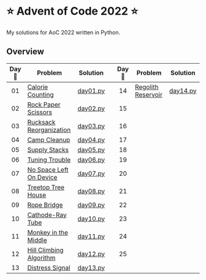 # :star: Advent of Code 2022 :star:

My solutions for AoC 2022 written in Python.

## Overview

| Day :christmas_tree: | Problem | Solution | | Day :christmas_tree: | Problem | Solution |
| :---: | --- | --- | --- | :---: | --- | --- |
| 01 | [Calorie Counting](https://adventofcode.com/2022/1) | [day01.py](src/solutions/day01/day_nice01.py) || 14 | [Regolith Reservoir](https://adventofcode.com/2022/14) | [day14.py](src/solutions/day14.py) |
| 02 | [Rock Paper Scissors](https://adventofcode.com/2022/2) | [day02.py](src/solutions/day02.py) || 15 | [](https://adventofcode.com/2022/15) | [](src/solutions/day15.py) |
| 03 | [Rucksack Reorganization](https://adventofcode.com/2022/3) | [day03.py](src/solutions/day03.py) || 16 | [](https://adventofcode.com/2022/16) | [](src/solutions/day16.py) |
| 04 | [Camp Cleanup](https://adventofcode.com/2022/4) | [day04.py](src/solutions/day04.py) || 17 | [](https://adventofcode.com/2022/17) | [](src/solutions/day17.py) |
| 05 | [Supply Stacks](https://adventofcode.com/2022/5) | [day05.py](src/solutions/day05.py) || 18 | [](https://adventofcode.com/2022/18) | [](src/solutions/day18.py) |
| 06 | [Tuning Trouble](https://adventofcode.com/2022/6) | [day06.py](src/solutions/day06.py) || 19 | [](https://adventofcode.com/2022/19) | [](src/solutions/day19.py) |
| 07 | [No Space Left On Device](https://adventofcode.com/2022/7) | [day07.py](src/solutions/day07.py) || 20 | [](https://adventofcode.com/2022/20) | [](src/solutions/day20.py) 
| 08 | [Treetop Tree House](https://adventofcode.com/2022/8) | [day08.py](src/solutions/day08.py) || 21 | [](https://adventofcode.com/2022/21) | [](src/solutions/day21.py) |
| 09 | [Rope Bridge](https://adventofcode.com/2022/9) | [day09.py](src/solutions/day09.py) || 22 | [](https://adventofcode.com/2022/22) | [](src/solutions/day22.py) |
| 10 | [Cathode-Ray Tube](https://adventofcode.com/2022/10) | [day10.py](src/solutions/day10.py) || 23 | [](https://adventofcode.com/2022/23) | [](src/solutions/day23.py) |
| 11 | [Monkey in the Middle](https://adventofcode.com/2022/11) | [day11.py](src/solutions/day11.py) || 24 | [](https://adventofcode.com/2022/24) | [](src/solutions/day24.py) |
| 12 | [Hill Climbing Algorithm](https://adventofcode.com/2022/12) | [day12.py](src/solutions/day12.py) || 25 | [](https://adventofcode.com/2022/25) | [](src/solutions/day25.py) |
| 13 | [Distress Signal](https://adventofcode.com/2022/13) | [day13.py](src/solutions/day13.py) |